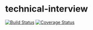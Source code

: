 # technical-interview
[![Build Status](https://travis-ci.org/alexa-skillz/technical-interview.svg?branch=staging)](https://travis-ci.org/alexa-skillz/technical-interview)
[![Coverage Status](https://coveralls.io/repos/github/alexa-skillz/technical-interview/badge.svg?branch=testing-intents)](https://coveralls.io/github/alexa-skillz/technical-interview?branch=testing-intents)
